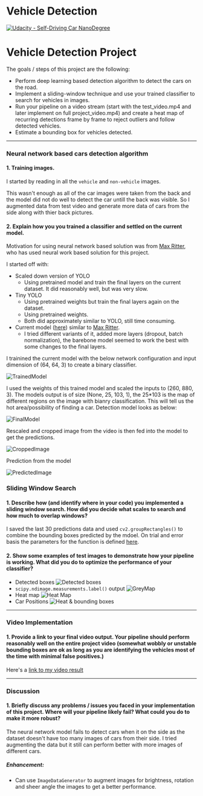 # Vehicle Detection
[![Udacity - Self-Driving Car NanoDegree](https://s3.amazonaws.com/udacity-sdc/github/shield-carnd.svg)](http://www.udacity.com/drive)


# **Vehicle Detection Project**

The goals / steps of this project are the following:

* Perform deep learning based detection algorithm to detect the cars on the road.
* Implement a sliding-window technique and use your trained classifier to search for vehicles in images.
* Run your pipeline on a video stream (start with the test_video.mp4 and later implement on full project_video.mp4) and create a heat map of recurring detections frame by frame to reject outliers and follow detected vehicles.
* Estimate a bounding box for vehicles detected.
---
### Neural network based cars detection algorithm

#### 1. Training images.

I started by reading in all the `vehicle` and `non-vehicle` images.

This wasn't enough as all of the car images were taken from the back and the model did not do well to detect the car untill the back was visible. So I augmented data from test video and generate more data of cars from the side along with thier back pictures.

#### 2. Explain how you you trained a classifier and settled on the current model.

Motivation for using neural network based solution was from [Max Ritter](https://github.com/maxritter/SDC-Vehicle-Lane-Detection), who has used neural work based solution for this project.

I started off with: 
* Scaled down version of YOLO
    - Using pretrained model and train the final layers on the current dataset. It did reasonably well, but was very slow.
* Tiny YOLO
    - Using pretrained weights but train the final layers again on the dataset.
    - Using pretrained weights.
    - Both did approximately similar to YOLO, still time consuming.
* Current model ([here](https://github.com/ShankHarinath/CarND-Vehicle-Detection/blob/master/model.py#L41)) similar to [Max Ritter](https://github.com/maxritter/SDC-Vehicle-Lane-Detection).
    - I tried different variants of it, added more layers (dropout, batch normalization), the barebone model seemed to work the best with some changes to the final layers.

I trainined the current model with the below network configuration and input dimension of (64, 64, 3) to create a binary classifier.

![TrainedModel](https://github.com/ShankHarinath/CarND-Vehicle-Detection/raw/master/output_images/TrainedModel.png)

I used the weights of this trained model and scaled the inputs to (260, 880, 3).
The models output is of size (None, 25, 103, 1), the 25*103 is the map of different regions on the image with bianry classification. This will tell us the hot area/possibility of finding a car. Detection model looks as below:

![FinalModel](https://github.com/ShankHarinath/CarND-Vehicle-Detection/raw/master/output_images/FinalModel.png)

Rescaled and cropped image from the video is then fed into the model to get the predictions.

![CroppedImage](https://github.com/ShankHarinath/CarND-Vehicle-Detection/raw/master/output_images/Cropped.png)

Prediction from the model

![PredictedImage](https://github.com/ShankHarinath/CarND-Vehicle-Detection/raw/master/output_images/Prediction.png)

### Sliding Window Search

#### 1. Describe how (and identify where in your code) you implemented a sliding window search.  How did you decide what scales to search and how much to overlap windows?

I saved the last 30 predictions data and used `cv2.groupRectangles()` to combine the bounding boxes predicted by the mdoel. On trial and error basis the parameters for the function is defined [here]().

#### 2. Show some examples of test images to demonstrate how your pipeline is working.  What did you do to optimize the performance of your classifier?

* Detected boxes
![Detected boxes](https://github.com/ShankHarinath/CarND-Vehicle-Detection/raw/master/output_images/Boxes.png)
* `scipy.ndimage.measurements.label()` output
![GreyMap](https://github.com/ShankHarinath/CarND-Vehicle-Detection/raw/master/output_images/GreyMap.png)
* Heat map
![Heat Map](https://github.com/ShankHarinath/CarND-Vehicle-Detection/raw/master/output_images/HeatMap.png)
* Car Positions
![Heat & bounding boxes](https://github.com/ShankHarinath/CarND-Vehicle-Detection/raw/master/output_images/Car%20Positions.png)

---

### Video Implementation

#### 1. Provide a link to your final video output.  Your pipeline should perform reasonably well on the entire project video (somewhat wobbly or unstable bounding boxes are ok as long as you are identifying the vehicles most of the time with minimal false positives.)

Here's a [link to my video result](https://github.com/ShankHarinath/CarND-Vehicle-Detection/raw/master/project_video_result.mp4)

---

### Discussion

#### 1. Briefly discuss any problems / issues you faced in your implementation of this project.  Where will your pipeline likely fail?  What could you do to make it more robust?

The neural network model fails to detect cars when it on the side as the dataset doesn't have too many images of cars from their side. I tried augmenting the data but it still can perform better with more images of different cars.

##### Enhancement:
* Can use `ImageDataGenerator` to augment images for brightness, rotation and sheer angle the images to get a better performance.